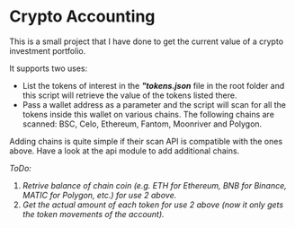 # Crypto Accounting

This is a small project that I have done to get the current value of a 
crypto investment portfolio.

It supports two uses:

* List the tokens of interest in the ***"tokens.json*** file
in the root folder and this script will retrieve the value of 
the tokens listed there.
* Pass a wallet address as a parameter and the script will scan for 
all the tokens inside this wallet on various chains. The following chains 
are scanned: BSC, Celo, Ethereum, Fantom, Moonriver and Polygon. 

Adding chains is quite simple if their scan API is compatible with the 
ones above. Have a look at the api module to add additional chains.

*ToDo:* 
1. *Retrive balance of chain coin (e.g. ETH for Ethereum, BNB for Binance,
MATIC for Polygon, etc.) for use 2 above.*
2. *Get the actual amount of each token for use 2 above (now it only gets
the token movements of the account).*





